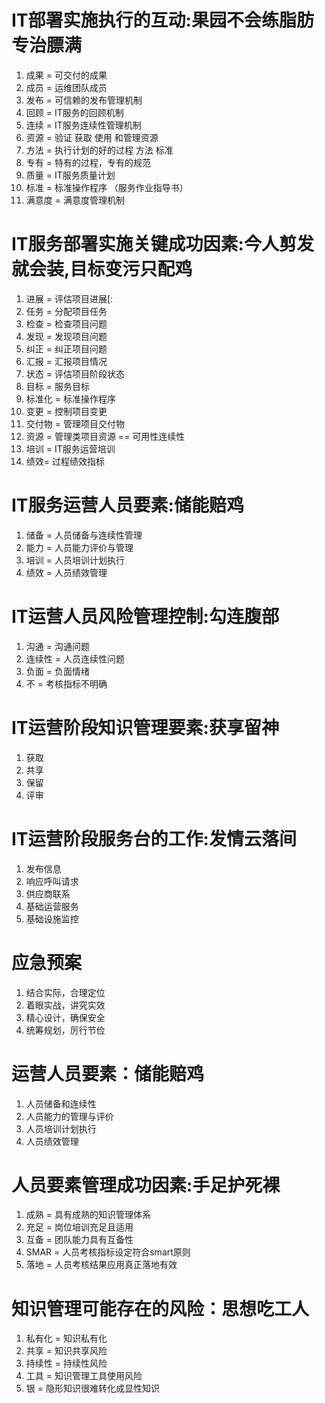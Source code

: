 # IT部署实施执行的互动:果园不会练脂肪专治膘满
1. 成果 = 可交付的成果
2. 成员 = 运维团队成员
3. 发布 = 可信赖的发布管理机制
4. 回顾 = IT服务的回顾机制
5. 连续 = IT服务连续性管理机制
6. 资源 = 验证 获取 使用 和管理资源 
7. 方法 = 执行计划的好的过程 方法 标准
8. 专有 = 特有的过程，专有的规范
9. 质量 = IT服务质量计划
10. 标准 = 标准操作程序 （服务作业指导书） 
11. 满意度 = 满意度管理机制

# IT服务部署实施关键成功因素:今人剪发就会装,目标变污只配鸡
1. 进展 = 评估项目进展[: 
2. 任务 = 分配项目任务
3. 检查 = 检查项目问题
4. 发现 = 发现项目问题
5. 纠正 = 纠正项目问题
6. 汇报 = 汇报项目情况
7. 状态 = 评估项目阶段状态
8. 目标 = 服务目标
9. 标准化 = 标准操作程序
10. 变更 = 控制项目变更
11. 交付物 = 管理项目交付物
12. 资源 = 管理类项目资源 == 可用性连续性
13. 培训 = IT服务运营培训
14. 绩效= 过程绩效指标

# IT服务运营人员要素:储能赔鸡
1. 储备 = 人员储备与连续性管理
2. 能力 = 人员能力评价与管理
3. 培训 = 人员培训计划执行
4. 绩效 = 人员绩效管理

# IT运营人员风险管理控制:勾连腹部
1. 沟通 = 沟通问题
2. 连续性 = 人员连续性问题
3. 负面 = 负面情绪
4. 不 = 考核指标不明确

# IT运营阶段知识管理要素:获享留神
1. 获取
2. 共享
3. 保留
4. 评审

# IT运营阶段服务台的工作:发情云落间
1. 发布信息
2. 响应呼叫请求
3. 供应商联系
4. 基础运营服务
5. 基础设施监控

# 应急预案
1. 结合实际，合理定位
2. 着眼实战，讲究实效
3. 精心设计，确保安全
4. 统筹规划，厉行节俭

# 运营人员要素：储能赔鸡
1. 人员储备和连续性
2. 人员能力的管理与评价
3. 人员培训计划执行
4. 人员绩效管理

# 人员要素管理成功因素:手足护死裸
1. 成熟 = 具有成熟的知识管理体系
2. 充足 = 岗位培训充足且适用
3. 互备 = 团队能力具有互备性
4. SMAR = 人员考核指标设定符合smart原则
5. 落地 = 人员考核结果应用真正落地有效

# 知识管理可能存在的风险：思想吃工人
1. 私有化 = 知识私有化
2. 共享   = 知识共享风险
3. 持续性 = 持续性风险
4. 工具   = 知识管理工具使用风险
5. 银     = 隐形知识很难转化成显性知识

